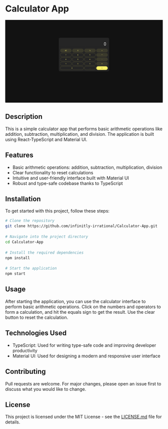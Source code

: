 # Calculator App

![Calculator App Screenshot](src/assets/screenshot.png)

## Description

This is a simple calculator app that performs basic arithmetic operations like addition, subtraction, multiplication, and division. The application is built using React-TypeScript and Material UI. 

## Features

- Basic arithmetic operations: addition, subtraction, multiplication, division
- Clear functionality to reset calculations
- Intuitive and user-friendly interface built with Material UI
- Robust and type-safe codebase thanks to TypeScript

## Installation

To get started with this project, follow these steps:

```bash
# Clone the repository
git clone https://github.com/infinitly-irrational/Calculator-App.git

# Navigate into the project directory
cd Calculator-App

# Install the required dependencies
npm install

# Start the application
npm start
```


## Usage

After starting the application, you can use the calculator interface to perform basic arithmetic operations. Click on the numbers and operators to form a calculation, and hit the equals sign to get the result. Use the clear button to reset the calculation.

## Technologies Used

- TypeScript: Used for writing type-safe code and improving developer productivity
- Material UI: Used for designing a modern and responsive user interface

## Contributing

Pull requests are welcome. For major changes, please open an issue first to discuss what you would like to change.

## License

This project is licensed under the MIT License - see the [LICENSE.md](LICENSE.md) file for details.
